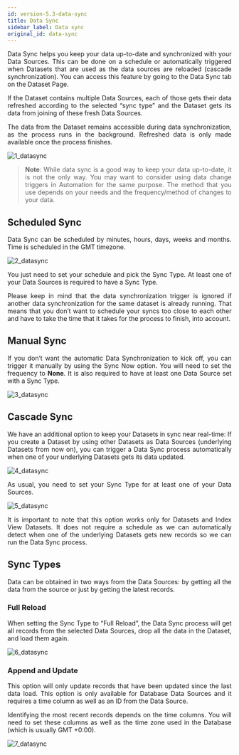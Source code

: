 ```yaml
---
id: version-5.3-data-sync
title: Data Sync
sidebar_label: Data sync
original_id: data-sync
---
```


<div style="text-align: justify">

Data Sync helps you keep your data up-to-date and synchronized with your Data Sources. This can be done on a schedule or automatically triggered when Datasets that are used as the data sources are reloaded (cascade synchronization). You can access this feature by going to the Data Sync tab on the Dataset Page.

If the Dataset contains multiple Data Sources, each of those gets their data refreshed according to the selected “sync type” and the Dataset gets its data from joining of these fresh Data Sources.

The data from the Dataset remains accessible during data synchronization, as the process runs in the background. Refreshed data is only made available once the process finishes. 


![1_datasync](https://s3.amazonaws.com/cdn.qrvey.com/documentation_assets/ui-docs/datasets/Data+Sync/1_data_sync.png#thumbnail)



> **Note**: While data sync is a good way to keep your data up-to-date, it is not the only way. You may want to consider using data change triggers in Automation for the same purpose. The method that you use depends on your needs and the frequency/method of changes to your data. 


## Scheduled Sync
Data Sync can be scheduled by minutes, hours, days, weeks and months. Time is scheduled in the GMT timezone.

![2_datasync](https://s3.amazonaws.com/cdn.qrvey.com/documentation_assets/ui-docs/datasets/Data+Sync/2_data_sync.png#thumbnail)


You just need to set your schedule and pick the Sync Type. At least one of your Data Sources is required to have a Sync Type.

Please keep in mind that the data synchronization trigger is ignored if another data synchronization for the same dataset is already running. That means that you don’t want to schedule your syncs too close to each other and have to take the time that it takes for the process to finish, into account. 

## Manual Sync
If you don’t want the automatic Data Synchronization to kick off, you can trigger it manually by using the Sync Now option. You will need to set the frequency to **None**. It is also required to have at least one Data Source set with a Sync Type.

![3_datasync](https://s3.amazonaws.com/cdn.qrvey.com/documentation_assets/ui-docs/datasets/Data+Sync/3_data_sync.png#thumbnail)

## Cascade Sync
We have an additional option to keep your Datasets in sync near real-time: If you create a Dataset by using other Datasets as Data Sources (underlying Datasets from now on), you can trigger a Data Sync process automatically when one of your underlying Datasets gets its data updated.

![4_datasync](https://s3.amazonaws.com/cdn.qrvey.com/documentation_assets/ui-docs/datasets/Data+Sync/4_data_sync.png#thumbnail)

As usual, you need to set your Sync Type for at least one of your Data Sources.

![5_datasync](https://s3.amazonaws.com/cdn.qrvey.com/documentation_assets/ui-docs/datasets/Data+Sync/5_data_sync.png#thumbnail)

It is important to note that this option works only for Datasets and Index View Datasets. It does not require a schedule as we can automatically detect when one of the underlying Datasets gets new records so we can run the Data Sync process.

## Sync Types

Data can be obtained in two ways from the Data Sources: by getting all the data from the source or just by getting the latest records.

### Full Reload
When setting the Sync Type to “Full Reload”, the Data Sync process will get all records from the selected Data Sources, drop all the data in the Dataset, and load them again.

![6_datasync](https://s3.amazonaws.com/cdn.qrvey.com/documentation_assets/ui-docs/datasets/Data+Sync/6_data_sync.png#thumbnail)

### Append and Update
This option will only update records that have been updated since the last data load. This option is only available for Database Data Sources and it requires a time column as well as an ID from the Data Source.

Identifying the most recent records depends on the time columns. You will need to set these columns as well as the time zone used in the Database (which is usually GMT +0:00).

![7_datasync](https://s3.amazonaws.com/cdn.qrvey.com/documentation_assets/ui-docs/datasets/Data+Sync/7_data_sync.png#thumbnail)
